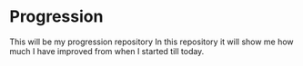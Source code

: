 # Progression
This will be my progression repository
In this repository it will show me how much I have improved from when I started till today.
